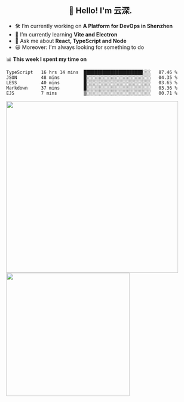 <h2 align="center">👋 Hello! I'm 云深.</h2>

- 🛠 I’m currently working on **A Platform for DevOps in Shenzhen**
- 🚀 I’m currently learning **Vite and Electron**
- 💬 Ask me about **React, TypeScript and Node**
- 😃 Moreover: I'm always looking for something to do

📊 **This week I spent my time on**

<!--START_SECTION:waka-->
```text
TypeScript   16 hrs 14 mins  ██████████████████████░░░   87.46 % 
JSON         48 mins         █░░░░░░░░░░░░░░░░░░░░░░░░   04.35 % 
LESS         40 mins         █░░░░░░░░░░░░░░░░░░░░░░░░   03.65 % 
Markdown     37 mins         █░░░░░░░░░░░░░░░░░░░░░░░░   03.36 % 
EJS          7 mins          ▒░░░░░░░░░░░░░░░░░░░░░░░░   00.71 % 
```
<!--END_SECTION:waka-->

<p>
<img align="left" width="460" src="https://github-readme-stats.vercel.app/api?username=theprimone&custom_title=Yuns's Github Stats&theme=graywhite&hide_border=true"/> <img align="left" width="330" src="https://github-readme-stats.vercel.app/api/top-langs/?username=theprimone&layout=compact&theme=graywhite&hide_border=true"/>
</p>
